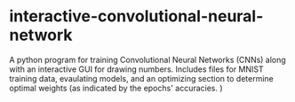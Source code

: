 # interactive-convolutional-neural-network
A python program for training Convolutional Neural Networks (CNNs) along with an interactive GUI for drawing numbers. Includes files for MNIST training data, evaulating models, and an optimizing section to determine optimal weights (as indicated by the epochs' accuracies. )
